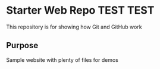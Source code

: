 # Starter Web Repo TEST TEST

This repository is for showing how Git and GitHub work

## Purpose

Sample website with plenty of files for demos